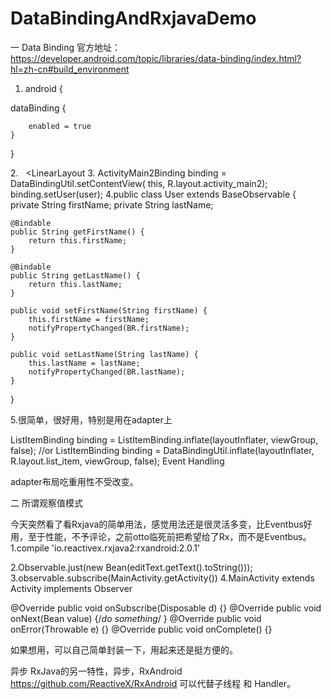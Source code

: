 # DataBindingAndRxjavaDemo

一 Data Binding
官方地址：
https://developer.android.com/topic/libraries/data-binding/index.html?hl=zh-cn#build_environment
1. android {

dataBinding {

        enabled = true
    }
}

2.<?xml version="1.0" encoding="utf-8"?>
<layout xmlns:android="http://schemas.android.com/apk/res/android"> <data><variable name="user" type="com.example.User"/></data>
   <LinearLayout </LinearLayout></layout>
3.  ActivityMain2Binding binding = DataBindingUtil.setContentView(
                this, R.layout.activity_main2);
        binding.setUser(user);
4.public class User extends BaseObservable {
    private String firstName;
    private String lastName;

    @Bindable
    public String getFirstName() {
        return this.firstName;
    }

    @Bindable
    public String getLastName() {
        return this.lastName;
    }

    public void setFirstName(String firstName) {
        this.firstName = firstName;
        notifyPropertyChanged(BR.firstName);
    }

    public void setLastName(String lastName) {
        this.lastName = lastName;
        notifyPropertyChanged(BR.lastName);
    }
}

5.很简单，很好用，特别是用在adapter上

ListItemBinding binding = ListItemBinding.inflate(layoutInflater, viewGroup, false);
//or
ListItemBinding binding = DataBindingUtil.inflate(layoutInflater, R.layout.list_item, viewGroup, false);
Event Handling

adapter布局吃重用性不受改变。

二 所谓观察值模式

今天突然看了看Rxjava的简单用法，感觉用法还是很灵活多变，比Eventbus好用，至于性能，不予评论，之前otto临死前把希望给了Rx，而不是Eventbus。
1.compile 'io.reactivex.rxjava2:rxandroid:2.0.1'

2.Observable.just(new Bean(editText.getText().toString()));
3.observable.subscribe(MainActivity.getActivity())
4.MainActivity extends Activity implements Observer<Bean>

@Override public void onSubscribe(Disposable d) {}
@Override public void onNext(Bean value) {/*do something*/ }
@Override public void onError(Throwable e) {}
@Override public void onComplete() {}

如果想用，可以自己简单封装一下，用起来还是挺方便的。


异步
RxJava的另一特性，异步，RxAndroid https://github.com/ReactiveX/RxAndroid 可以代替子线程 和 Handler。
